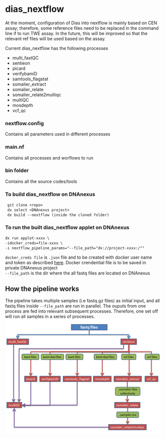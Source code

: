 # dias_nextflow

At the moment, configuration of Dias into nextflow is mainly based on CEN assay; therefore, some reference files need to be replaced in the command line if to run TWE assay.
In the future, this will be improved so that the relevant ref files will be used based on the assay.

Current dias_nextflow has the following processes 
 - multi_fastQC
 - sentieon
 - picard
 - verifybamiD
 - samtools_flagstat
 - somalier_extract
 - somalier_relate
 - somalier_relate2multiqc
 - multiQC
 - mosdepth
 - vcf_qc
 
### nextflow.config
Contains all parameters used in different processes
### main.nf
Contains all processes and worflows to run
### bin folder
Contains all the source codes/tools

### To build dias_nextflow on DNAnexus
```
 git clone <repo>
 dx select <DNAnexus project>
 dx build --nextflow (inside the cloned folder)
 ```
 
### To run the built dias_nextflow applet on DNAnexus 
```
dx run applet-xxxx \
-idocker_creds=file-xxxx \
-i nextflow_pipeline_params="--file_path="dx://project-xxxx:/""
```
 
`docker_creds file` is `.json` file and to be created with docker user name and token as described [here](https://documentation.dnanexus.com/user/running-apps-and-workflows/running-nextflow-pipelines#private-docker-repository). Docker crendential file is to be saved in private DNAnexus project \
`--file_path` is the dir where the all fastq files are located on DNAnexus 


## How the pipeline works
The pipeline takes multiple samples (i.e fastq.gz files) as initial input, and all fastq files inside `--file_path` are run in parallel. The ouputs from one process  are fed into relevant subsequent processes. Therefore, one set off will run all samples in a series of processes. 
![Image of workflow](workflow1.png)

